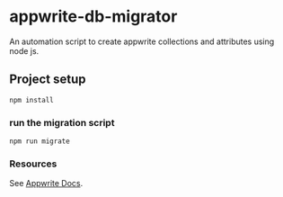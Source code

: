 # appwrite-db-migrator
An automation script to create appwrite collections and attributes using node js.

## Project setup
```
npm install
```

### run the migration script
```
npm run migrate
```

### Resources 
See [Appwrite Docs](https://appwrite.io/docs/server/database?sdk=nodejs-default).
